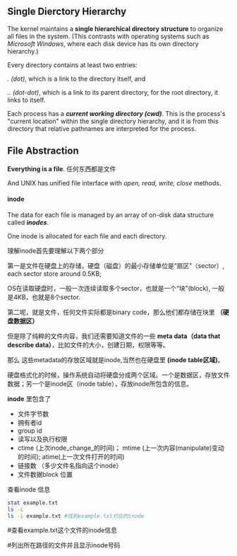 ## Single Dierctory Hierarchy

The kernel maintains a **single hierarchical directory structure** to organize all files in the system. \(This contrasts with operating systems such as _Microsoft Windows_, where each disk device has its own directory hierarchy.\)

Every directory contains at least two entries:

_. \(dot\)_, which is a link to the directory itself, and

_.. \(dot-dot\)_, which is a link to its parent directory, for the root directory, it links to itself.

Each process has a _**current working directory \(cwd\)**_. This is the process's "current location" within the single directory hierarchy, and it is from this directory that relative pathnames are interpreted for the process.

## File Abstraction

**Everything is a file**. 任何东西都是文件

And UNIX has unified file interface with _open, read, write, close_ methods.

#### inode

The data for each file is managed by an array of on-disk data structure called _**inodes**_.

One inode is allocated for each file and each directory.

理解inode首先要理解以下两个部分

第一是文件在硬盘上的存储，硬盘（磁盘）的最小存储单位是“扇区”（sector）, each sector store around 0.5KB;

OS在读取硬盘时，一般一次连续读取多个sector，也就是一个“块”\(block\), 一般是4KB，也就是8个sector.

第二呢，就是文件，任何文件实际都是binary code，那么他们都存储在块里 **（硬盘数据区）**

但是除了纯粹的文件内容，我们还需要知道文件的一些 **meta data（data that describe data）**，比如文件的大小，创建日期，权限等等。

那么 这些metadata的存放区域就是inode,当然也在硬盘里 **\(inode table区域\)**。

硬盘格式化的时候，操作系统自动将硬盘分成两个区域。一个是数据区，存放文件数据；另一个是inode区（inode table），存放inode所包含的信息。

**inode** 里包含了

* 文件字节数
* 拥有者id
* group id
* 读写以及执行权限
* ctime \(上次inode_change_的时间\)； mtime \(上一次内容\(manipulate\)变动的时间\); atime\(上一次文件打开的时间\)
* 链接数 （多少文件名指向这个inode）
* 文件数据block 位置

查看inode 信息



```bash
stat example.txt 
ls -i 
ls -i example.txt #找到example.txt对应的inode
```

#查看example.txt这个文件的inode信息

#列出所在路径的文件并且显示inode号码


